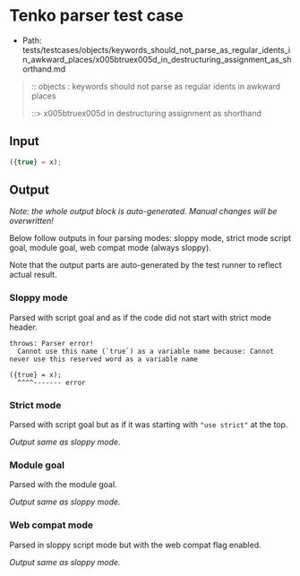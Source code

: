 # Tenko parser test case

- Path: tests/testcases/objects/keywords_should_not_parse_as_regular_idents_in_awkward_places/x005btruex005d_in_destructuring_assignment_as_shorthand.md

> :: objects : keywords should not parse as regular idents in awkward places
>
> ::> x005btruex005d in destructuring assignment as shorthand

## Input

`````js
({true} = x);
`````

## Output

_Note: the whole output block is auto-generated. Manual changes will be overwritten!_

Below follow outputs in four parsing modes: sloppy mode, strict mode script goal, module goal, web compat mode (always sloppy).

Note that the output parts are auto-generated by the test runner to reflect actual result.

### Sloppy mode

Parsed with script goal and as if the code did not start with strict mode header.

`````
throws: Parser error!
  Cannot use this name (`true`) as a variable name because: Cannot never use this reserved word as a variable name

({true} = x);
  ^^^^------- error
`````

### Strict mode

Parsed with script goal but as if it was starting with `"use strict"` at the top.

_Output same as sloppy mode._

### Module goal

Parsed with the module goal.

_Output same as sloppy mode._

### Web compat mode

Parsed in sloppy script mode but with the web compat flag enabled.

_Output same as sloppy mode._

